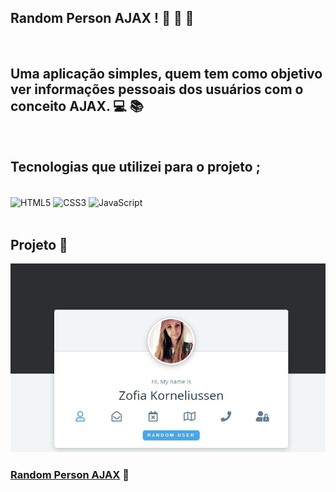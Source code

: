 ## Random Person AJAX !  🧑 🧔 👧
<br>

## Uma aplicação simples, quem tem como objetivo ver informações pessoais dos usuários com o conceito AJAX. 💻 📚
<br>

## Tecnologias que utilizei para o projeto ;  
<div style="display: inline_block"><br>
    <img  align="center" src="https://cdn.jsdelivr.net/gh/devicons/devicon/icons/html5/html5-original-wordmark.svg" heigth="30" width="40"alt="HTML5">
    <img  align="center" src="https://cdn.jsdelivr.net/gh/devicons/devicon/icons/css3/css3-original-wordmark.svg" heigth="30" width="40"alt="CSS3">
    <img  align="center" src="https://cdn.jsdelivr.net/gh/devicons/devicon/icons/javascript/javascript-original.svg" heigth="30" width="40"alt="JavaScript">
</div>

<br>

## Projeto 🥰

![](./assets/images/random-person-ajax.jpg)

### [Random Person AJAX]( https://alisson-aguiars2k.github.io/random-user-ajax/) 🔗
